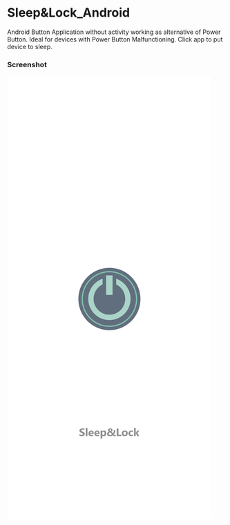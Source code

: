 # Sleep&Lock_Android
 
Android Button Application without activity working as alternative of Power Button.
Ideal for devices with Power Button Malfunctioning.
Click app to put device to sleep.

### Screenshot
![Screenshot](Screenshot/img.png?raw=true "Screenshot")

